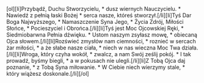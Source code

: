 [ol][li]Przybądź, Duchu Stworzycielu, * dusz wiernych Nauczycielu. * Nawiedź z pełnią łaski Bożej * serca nasze, któreś stworzył.[/li][li]Tyś Dar Boga Najwyższego, * Namaszczenie Syna Jego, * Życia Zdrój, Miłości Słońce, * Pocieszyciel i Obrońca.[/li][li]Tyś jest Moc Ojcowskiej Ręki, * Siedmiobarwna Pełnia dźwięku. * Ustom naszym zsyłasz mowę, * obiecaną Ojca słowem.[/li][li]Rozświeć zmysłów nam ciemności, * roznieć w sercach żar miłości, * a że słabe nasze ciała, * niech w nas wieczna Moc Twa działa.[/li][li]Wroga, który czyha wokół, * zwalcz, a nam Swój ześlij pokój. * I tak prowadź, byśmy biegli, * a w pokusach nie ulegli.[/li][li]Z Tobą Ojca daj poznanie, * z Tobą Syna miłowanie. * W Ciebie niech wierzymy stale, * który wiążesz doskonale.[/li][/ol]
